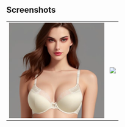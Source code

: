 ## Screenshots
<table>
  <tr>
    <td><img src="app/src/main/res/drawable/bra_style_full_coverage.webp" width="250px"/></td>
    <td><img src="images/2.png" width="250px"/></td>
  </tr>
</table>
